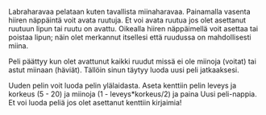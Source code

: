 Labraharavaa pelataan kuten tavallista miinaharavaa. Painamalla vasenta hiiren näppäintä voit avata ruutuja. Et voi
avata ruutua jos olet asettanut ruutuun lipun tai ruutu on avattu. Oikealla hiiren näppäimellä voit asettaa tai poistaa lipun;
näin olet merkannut itsellesi että ruudussa on mahdollisesti miina.

Peli päättyy kun olet avattunut kaikki ruudut missä ei ole miinoja (voitat) tai astut miinaan (häviät). Tällöin sinun täytyy
luoda uusi peli jatkaaksesi.

Uuden pelin voit luoda pelin ylälaidasta. Aseta kenttiin pelin leveys ja korkeus (5 - 20) ja miinoja (1 - leveys*korkeus/2) 
ja paina Uusi peli-nappia. Et voi luoda peliä jos olet asettanut kenttiin kirjaimia!

